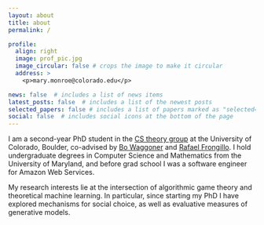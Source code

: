 ```yaml
---
layout: about
title: about
permalink: /

profile:
  align: right
  image: prof_pic.jpg
  image_circular: false # crops the image to make it circular
  address: >
    <p>mary.monroe@colorado.edu</p>

news: false  # includes a list of news items
latest_posts: false  # includes a list of the newest posts
selected_papers: false # includes a list of papers marked as "selected={true}"
social: false  # includes social icons at the bottom of the page
---
```


I am a second-year PhD student in the [CS theory group](https://www.colorado.edu/cs-theory/) at the University of Colorado, Boulder, co-advised by [Bo Waggoner](https://bowaggoner.com/) and [Rafael Frongillo](https://home.cs.colorado.edu/~raf/). I hold undergraduate degrees in Computer Science and Mathematics from the University of Maryland, and before grad school I was a software engineer for Amazon Web Services.

My research interests lie at the intersection of algorithmic game theory and theoretical machine learning. In particular, since starting my PhD I have explored mechanisms for social choice, as well as evaluative measures of generative models.
